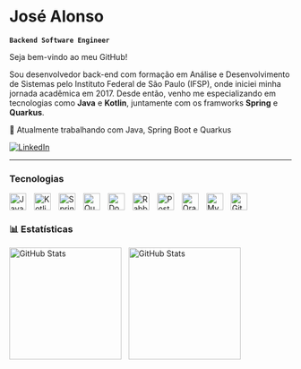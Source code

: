 # José Alonso

**`Backend Software Engineer`**

Seja bem-vindo ao meu GitHub!

Sou desenvolvedor back-end com formação em Análise e Desenvolvimento de Sistemas pelo Instituto Federal de São Paulo (IFSP), onde iniciei minha jornada acadêmica em 2017. Desde então, venho me especializando em tecnologias como **Java** e **Kotlin**, juntamente com os framworks **Spring** e **Quarkus**.

🎯 Atualmente trabalhando com Java, Spring Boot e Quarkus   

[![LinkedIn](https://img.shields.io/badge/LinkedIn-Profile-blue?logo=linkedin&logoColor=white)](https://www.linkedin.com/in/alonso-je/)

---          

### Tecnologias 

<p align="left">
  <img 
    src="https://cdn.jsdelivr.net/gh/devicons/devicon/icons/java/java-original.svg" 
    alt="Java" 
    title="Java"
    width="30px" 
    style="padding-right: 10px; vertical-align: middle;" 
  />
  <img 
    src="https://cdn.jsdelivr.net/gh/devicons/devicon/icons/kotlin/kotlin-original.svg" 
    alt="Kotlin" 
    title="Kotlin"
    width="30px" 
    style="padding-right: 10px; vertical-align: middle;" 
  />
  <img 
    src="https://cdn.jsdelivr.net/gh/devicons/devicon/icons/spring/spring-original.svg" 
    alt="Spring Boot" 
    title="Spring Boot"
    width="30px" 
    style="padding-right: 10px; vertical-align: middle;" 
  />
  <img 
    src="https://cdn.jsdelivr.net/gh/devicons/devicon/icons/quarkus/quarkus-original.svg" 
    alt="Quarkus" 
    title="Quarkus"
    width="30px" 
    style="padding-right: 10px; vertical-align: middle;" 
  />
  <img 
    src="https://cdn.jsdelivr.net/gh/devicons/devicon/icons/docker/docker-original.svg" 
    alt="Docker" 
    title="Docker"
    width="30px" 
    style="padding-right: 10px; vertical-align: middle;" 
  />
  <img 
    src="https://cdn.jsdelivr.net/gh/devicons/devicon/icons/rabbitmq/rabbitmq-original.svg" 
    alt="RabbitMQ" 
    title="RabbitMQ"
    width="30px" 
    style="padding-right: 10px; vertical-align: middle;" 
  />
  <img 
    src="https://cdn.jsdelivr.net/gh/devicons/devicon/icons/postgresql/postgresql-original.svg" 
    alt="PostgreSQL" 
    title="PostgreSQL"
    width="30px" 
    style="padding-right: 10px; vertical-align: middle;" 
  />
  <img 
    src="https://cdn.jsdelivr.net/gh/devicons/devicon/icons/oracle/oracle-original.svg" 
    alt="Oracle" 
    title="Oracle"
    width="30px" 
    style="padding-right: 10px; vertical-align: middle;" 
  />
  <img 
    src="https://cdn.jsdelivr.net/gh/devicons/devicon/icons/mysql/mysql-original.svg" 
    alt="MySQL" 
    title="MySQL"
    width="30px" 
    style="padding-right: 10px; vertical-align: middle;" 
  />
  <img 
    src="https://cdn.jsdelivr.net/gh/devicons/devicon/icons/git/git-original.svg" 
    alt="Git" 
    title="Git"
    width="30px" 
    style="padding-right: 10px; vertical-align: middle;" 
  />
</p>

### 📊 Estatísticas

<p>
  <img 
    align="left" 
    alt="GitHub Stats" 
    height="200" 
    style="padding-right: 10px;" 
    src="https://github-readme-stats.vercel.app/api?username=AlonsoJE&show_icons=true&theme=tokyonight&include_all_commits=true&locale=pt-br" 
  />
<img 
      align="left" 
      alt="GitHub Stats" 
      height="200" 
      src="https://github-readme-stats.vercel.app/api/top-langs/?username=AlonsoJE&theme=tokyonight&layout=compact&custom_title=Tecnologias&langs_count=9" 
  />
</p>

